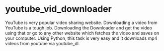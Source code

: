 # youtube_vid_downloader
YouTube is very popular video sharing website. Downloading a video from YouTube is a tough job. Downloading the Downloader and get the video using that or go to any other website which fetches the video and saves on your computer. Using Python, this task is very easy and it downloads mp4 videos from youtube via youtube_dl.
